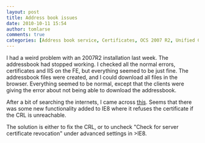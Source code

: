 ```yaml
---
layout: post
title: Address book issues
date: 2010-10-11 15:54
author: tomlarse
comments: true
categories: [Address book service, Certificates, OCS 2007 R2, Unified Communications]
---
```

I had a weird problem with an 2007R2 installation last week. The addressbook had stopped working. I checked all the normal errors, certificates and IIS on the FE, but everything seemed to be just fine. The addressbook files were created, and I could download all files in the browser. Everything seemed to be normal, except that the clients were giving the error about not being able to download the addressbook.

After a bit of searching the internets, I came across <a href="http://www.theocsinsider.com/ocs-2007/ocs-and-windows-7-problems-to-watch-out-for/" target="_blank">this</a>. Seems that there was some new functionality added to IE8 where it refuses the certificate if the CRL is unreachable.

The solution is either to fix the CRL, or to uncheck "Check for server certificate revocation" under advanced settings in &gt;IE8.
